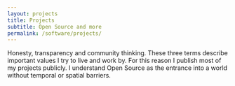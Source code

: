 ```yaml
---
layout: projects
title: Projects
subtitle: Open Source and more
permalink: /software/projects/
---
```


Honesty, transparency and community thinking. These three terms describe important values I try to live and work by. For this reason I publish most of my projects publicly. I understand Open Source as the entrance into a world without temporal or spatial barriers.